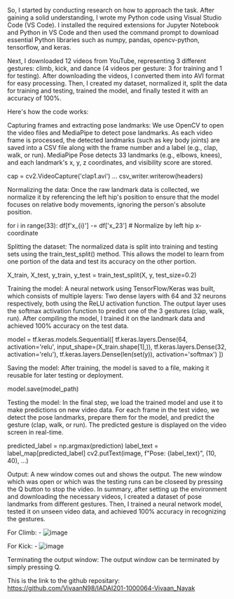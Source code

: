 So, I started by conducting research on how to approach the task. After gaining a solid understanding, I wrote my Python code using Visual Studio Code (VS Code). I installed the required extensions for Jupyter Notebook and Python in VS Code and then used the command prompt to download essential Python libraries such as numpy, pandas, opencv-python, tensorflow, and keras.

Next, I downloaded 12 videos from YouTube, representing 3 different gestures: climb, kick, and dance (4 videos per gesture: 3 for training and 1 for testing). After downloading the videos, I converted them into AVI format for easy processing. Then, I created my dataset, normalized it, split the data for training and testing, trained the model, and finally tested it with an accuracy of 100%.

Here's how the code works:

Capturing frames and extracting pose landmarks:
We use OpenCV to open the video files and MediaPipe to detect pose landmarks. As each video frame is processed, the detected landmarks (such as key body joints) are saved into a CSV file along with the frame number and a label (e.g., clap, walk, or run). MediaPipe Pose detects 33 landmarks (e.g., elbows, knees), and each landmark's x, y, z coordinates, and visibility score are stored.

cap = cv2.VideoCapture('clap1.avi') ... csv_writer.writerow(headers)

Normalizing the data:
Once the raw landmark data is collected, we normalize it by referencing the left hip's position to ensure that the model focuses on relative body movements, ignoring the person's absolute position.

for i in range(33): df[f'x_{i}'] -= df['x_23'] # Normalize by left hip x-coordinate

Splitting the dataset:
The normalized data is split into training and testing sets using the train_test_split() method. This allows the model to learn from one portion of the data and test its accuracy on the other portion.

X_train, X_test, y_train, y_test = train_test_split(X, y, test_size=0.2)

Training the model:
A neural network using TensorFlow/Keras was built, which consists of multiple layers: Two dense layers with 64 and 32 neurons respectively, both using the ReLU activation function. The output layer uses the softmax activation function to predict one of the 3 gestures (clap, walk, run). After compiling the model, I trained it on the landmark data and achieved 100% accuracy on the test data.

model = tf.keras.models.Sequential([ tf.keras.layers.Dense(64, activation='relu', input_shape=(X_train.shape[1],)), tf.keras.layers.Dense(32, activation='relu'), tf.keras.layers.Dense(len(set(y)), activation='softmax') ])

Saving the model:
After training, the model is saved to a file, making it reusable for later testing or deployment.

model.save(model_path)

Testing the model:
In the final step, we load the trained model and use it to make predictions on new video data. For each frame in the test video, we detect the pose landmarks, prepare them for the model, and predict the gesture (clap, walk, or run). The predicted gesture is displayed on the video screen in real-time.

predicted_label = np.argmax(prediction) label_text = label_map[predicted_label] cv2.putText(image, f"Pose: {label_text}", (10, 40), ...)


Output:
A new window comes out and shows the output. The new window which was open or which was the testing runs can be closeed by pressing the Q button to stop the video. In summary, after setting up the environment and downloading the necessary videos, I created a dataset of pose landmarks from different gestures. Then, I trained a neural network model, tested it on unseen video data, and achieved 100% accuracy in recognizing the gestures.

For Climb: -
![image](https://github.com/user-attachments/assets/d9b97e58-eb54-41ca-851f-7b3e92f00011)

For Kick: -
![image](https://github.com/user-attachments/assets/60b92597-f75a-467c-805d-0ba77458103d)

Terminating the output window:
The output window can be terminated by simply pressing Q.




This is the link to the github repositary: https://github.com/VivaanN98/IADAI201-1000064-Vivaan_Nayak
